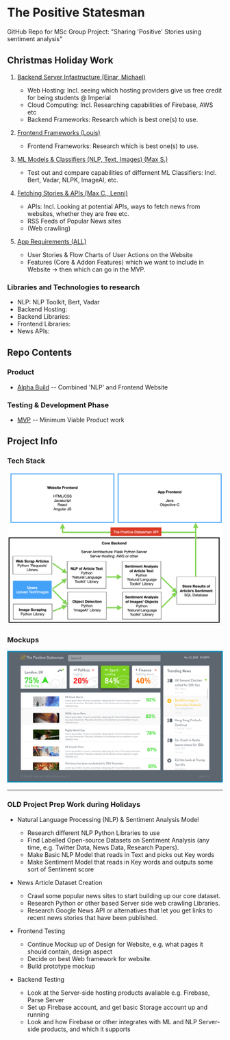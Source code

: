 # The Positive Statesman
GitHub Repo for MSc Group Project: "Sharing 'Positive' Stories using sentiment analysis"

## Christmas Holiday Work
1. [Backend Server Infastructure (Einar, Michael)](mvp/backend)
    - Web Hosting: Incl. seeing which hosting providers give us free credit for being students @ Imperial
    - Cloud Computing: Incl. Researching capabilities of Firebase, AWS etc
    - Backend Frameworks: Research which is best one(s) to use.
    
 2. [Frontend Frameworks (Louis)](mvp/frontend)
    - Frontend Frameworks: Research which is best one(s) to use.

3. [ML Models & Classifiers (NLP, Text, Images) (Max S.)](mvp/nlp-ml)
    - Test out and compare capabilities of differnent ML Classifiers: Incl. Bert, Vadar, NLPK, ImageAI, etc.

4. [Fetching Stories & APIs (Max C., Lenni)](mvp/fetching-apis)
    - APIs: Incl. Looking at potential APIs, ways to fetch news from websites, whether they are free etc.
    - RSS Feeds of Popular News sites
    - (Web crawling)
    
5. [App Requirements (ALL)](mvp/app-requirements)
    - User Stories & Flow Charts of User Actions on the Website
    - Features (Core & Addon Features) which we want to include in Website -> then which can go in the MVP.

### Libraries and Technologies to research
- NLP: NLP Toolkit, Bert, Vadar
- Backend Hosting:
- Backend Libraries:
- Frontend Libraries:
- News APIs:

## Repo Contents
### Product
- [Alpha Build](alpha-build) -- Combined 'NLP' and Frontend Website

### Testing & Development Phase
- [MVP](mvp) -- Minimum Viable Product work

## Project Info
### Tech Stack
![alt text](https://github.com/louisheery/positive-statesman/blob/master/file-dump/graphics/potential-tech-stack.png)

### Mockups
![alt text](https://github.com/louisheery/positive-statesman/blob/master/file-dump/graphics/potential-news-feed-mockup.png)


---
### OLD Project Prep Work during Holidays
- Natural Language Processing (NLP) & Sentiment Analysis Model
    - Research different NLP Python Libraries to use
    - Find Labelled Open-source Datasets on Sentiment Analysis (any time, e.g. Twitter Data, News Data, Research Papers).
    - Make Basic NLP Model that reads in Text and picks out Key words
    - Make Sentiment Model that reads in Key words and outputs some sort of Sentiment score

- News Article Dataset Creation
    - Crawl some popular news sites to start building up our core dataset.
    - Research Python or other based Server side web crawling Libraries.
    - Research Google News API or alternatives that let you get links to recent news stories that have been published.
    
- Frontend Testing
    - Continue Mockup up of Design for Website, e.g. what pages it should contain, design aspect
    - Decide on best Web framework for website.
    - Build prototype mockup
    
- Backend Testing
    - Look at the Server-side hosting products avaliable e.g. Firebase, Parse Server
    - Set up Firebase account, and get basic Storage account up and running
    - Look and how Firebase or other integrates with ML and NLP Server-side products, and which it supports
